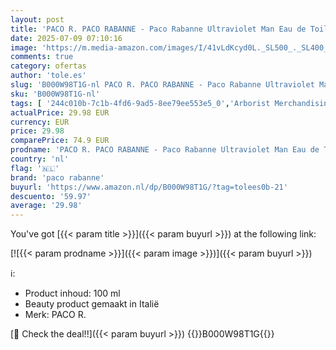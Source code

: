 ```yaml
---
layout: post
title: 'PACO R. PACO RABANNE - Paco Rabanne Ultraviolet Man Eau de Toilette Spray 100ml'
date: 2025-07-09 07:10:16
image: 'https://m.media-amazon.com/images/I/41vLdKcyd0L._SL500_._SL400_.jpg'
comments: true
category: ofertas
author: 'tole.es'
slug: 'B000W98T1G-nl PACO R. PACO RABANNE - Paco Rabanne Ultraviolet Man Eau de...'
sku: 'B000W98T1G-nl'
tags: [ '244c010b-7c1b-4fd6-9ad5-8ee79ee553e5_0','Arborist Merchandising Root','Beauty','Beauty & persoonlijke verzorging','Eau de toilette heren','Geuren','Herengeuren','Mannelijke verzorging','Self Service','Special Features Stores','paco rabanne','🇳🇱', ]
actualPrice: 29.98 EUR
currency: EUR
price: 29.98
comparePrice: 74.9 EUR
prodname: 'PACO R. PACO RABANNE - Paco Rabanne Ultraviolet Man Eau de Toilette Spray 100ml'
country: 'nl'
flag: '🇳🇱'
brand: 'paco rabanne'
buyurl: 'https://www.amazon.nl/dp/B000W98T1G/?tag=tolees0b-21'
descuento: '59.97'
average: '29.98'
---
```


You've got [{{< param title >}}]({{< param buyurl >}}) at the following link:

[![{{< param prodname >}}]({{< param image >}})]({{< param buyurl >}})

ℹ️:

- Product inhoud: 100 ml
- Beauty product gemaakt in Italië
- Merk: PACO R.

[🛒 Check the deal!!]({{< param buyurl >}})
{{<world>}}B000W98T1G{{</world>}}
